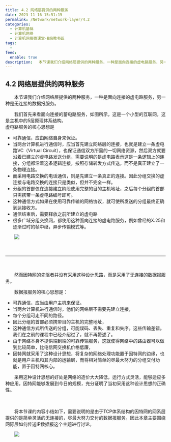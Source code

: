 ```yaml
---
title: 4.2 网络层提供的两种服务
date: 2023-11-16 15:51:15
permalink: /Network/network-layer/4.2
categories:
  - 计算机基础
  - 计算机网络
  - 计算机网络微课堂-B站教书匠
tags:
  - 
feed:
  enable: true
description: 　本节课我们介绍网络层提供的两种服务，一种是面向连接的虚电路服务，另一种是无连接的数据报服务。
---
```


## 4.2 网络层提供的两种服务

　　本节课我们介绍网络层提供的两种服务，一种是面向连接的虚电路服务，另一种是无连接的数据报服务。
<!-- more -->

　　我们首先来看面向连接的蓄电路服务，如图所示，这是一个小型的互联网，这是主机中的5层原理体系结构。  
虚电路服务的核心思想是

* 可靠通信，应由网络自身来保证。
* 当两台计算机进行通信时，应当首先建立网络层的连接，也就是建立一条虚电路VC（Virtual Circuit），也保证通信双方所需的一切网络资源，然后双方就要沿着已建立的虚电路发送分组，需要说明的是虚电路表示这是一条逻辑上的连接，分组都沿着这条逻辑连接，按照存储转发方式传送，而不是真正建立了一条物理连接。
* 而采用电路交换的电话通信，则是先建立一条真正的连接。因此分组交换的虚连接与电路交换的连接只是类似，但并不完全一样。
* 分组的首部仅在连接建立阶段使用完整的目的主机地址，之后每个分组的首部只需携带一条虚电路编号即可。
* 这种通信方式如果在使用可靠传输的网络协议，就可使所发送的分组最终正确到达接收方。
* 通信结束后，需要释放之前所建立的虚电路
* 很多广域分组交换网，都使用这种面向连接的虚电路服务，例如曾经的X.25和逐渐过时的帧中继，异步传输模式等。

　　![](https://image.peterjxl.com/blog/image-20211215203931-6udznks.png)

　　‍

---

　　‍

　　然而因特网的先驱者并没有采用这种设计思路，而是采用了无连接的数据报服务。

　　数据报服务的核心思想是：

* 可靠通信，应当由用户主机来保证。
* 当两台计算机进行通信时，他们的网络层不需要先建立连接，
* 每个分组可走不同的路径。
* 因此分组的首部必须携带目的主机的完整地址，
* 这种通信方式所传送的分组，可能误码、丢失、重复和失序。这些传输差错。我们在之前的课程中已经介绍过了，就不再赘述了。
* 由于网络本身不提供端到端的可靠传输服务，这就使得网络中的路由器可以做到比较简单，比电信网交换机价格低廉，
* 因特网就采用了这种设计思想，将复杂的网络处理功能置于因特网的边缘，也就是用户主机和其内部的运输层，而将相对简单的尽最大努力的分组交付功能，置于因特网核心。

　　采用这种设计思想的好处是网络的造价大大降低，运行方式灵活，能够适应多种应用，因特网能够发展到今日的规模，充分证明了当初采用这种设计思想的正确性。

　　‍

　　将本节课的内容小结如下，需要说明的是由于TCP体系结构的因特网的网系层提供的是简单灵活的无连接的，尽最大努力交付的数据报服务。因此本章主要围绕网际层如何传送IP数据报这个主题进行讨论。

　　![](https://image.peterjxl.com/blog/image-20211215204144-et14wmu.png)

　　‍

　　‍
